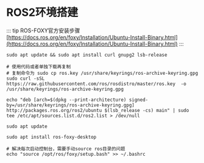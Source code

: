 # ROS2环境搭建
::: tip
ROS-FOXY官方安装步骤
[https://docs.ros.org/en/foxy/Installation/Ubuntu-Install-Binary.html](https://docs.ros.org/en/foxy/Installation/Ubuntu-Install-Binary.html)
:::
```shell script
sudo apt update && sudo apt install curl gnupg2 lsb-release

# 使用代码或者单独下载再复制
# 复制命令为 sudo cp ros.key /usr/share/keyrings/ros-archive-keyring.gpg
sudo curl -sSL https://raw.githubusercontent.com/ros/rosdistro/master/ros.key  -o /usr/share/keyrings/ros-archive-keyring.gpg

echo "deb [arch=$(dpkg --print-architecture) signed-by=/usr/share/keyrings/ros-archive-keyring.gpg] http://packages.ros.org/ros2/ubuntu $(lsb_release -cs) main" | sudo tee /etc/apt/sources.list.d/ros2.list > /dev/null

sudo apt update

sudo apt install ros-foxy-desktop

# 解决每次启动控制台，需要手动source ros目录的问题
echo "source /opt/ros/foxy/setup.bash" >> ~/.bashrc
```

